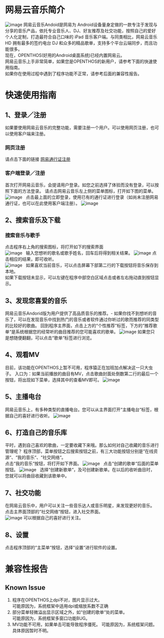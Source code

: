 #  网易云音乐简介  
![image](https://github.com/openthos/app-testing-results/raw/master/IMGview/netease_music_pics/Summary.png)
网易云音乐Andoid是网易为 Android设备量身定做的一款专注于发现与分享的音乐产品，依托专业音乐人、DJ、好友推荐及社交功能，按照自己的爱好个人化定制，打造最符合自己口味的 iPad 音乐客户端。与同类相比，网易云音乐 HD 拥有最多的签约电台 DJ 和众多的精品歌单，支持多个平台云端同步，而且功能很多。  
现在，OPENTHOS(好用的Android桌面系统)已经内置网易云。  
网易云音乐上手非常简单，如果您是OPENTHOS的新用户，请参考下面的快速使用指南。  
如果你在使用过程中遇到了程序功能不正常，请参考后面的兼容性报告。

# 快速使用指南  
## 1、登录／注册
如果要使用网易云音乐的完整功能，需要注册一个用户。可以使用网页注册，也可以使用客户端来注册。
### 网页注册
请点击下面的链接 
[网易通行证注册](https://zc.reg.163.com/regInitialized)
### 客户端登录／注册
首次打开网易云音乐，会提请用户登录。如您之前选择了体验而没有登录，可以按照下面的方法登录。
请点击网易云音乐左上侧的菜单图标，打开如下图的菜单。
![image](https://github.com/openthos/app-testing-results/raw/master/IMGview/netease_music_pics/Menu.png)  
点击最上面的立即登录，使用已有的通行证进行登录（如尚未注册网易通行证，也可以在此使用客户端注册）。
![image](https://github.com/openthos/app-testing-results/raw/master/IMGview/netease_music_pics/Login.png)  
## 2、搜索音乐及下载
### 搜索音乐与歌手
点击程序右上角的搜索图标，将打开如下的搜索界面  
![image](https://github.com/openthos/app-testing-results/raw/master/IMGview/netease_music_pics/search.png)  
输入您想听的歌名或歌手姓名，回车后将得到相关结果。
![image](https://github.com/openthos/app-testing-results/raw/master/IMGview/netease_music_pics/SearchResult.png)
点击相应的结果，即可收听。  
![image](https://github.com/openthos/app-testing-results/raw/master/IMGview/netease_music_pics/PlayState1.png)  
如果喜欢当前音乐，可以点击屏幕下部第二行的下载按钮将音乐保存到本地。  
如果下载按钮未显示，可以左键在程序中部空白区域点击或者左右拖动直到按钮显示。
## 3、发现您喜爱的音乐
网易云音乐Andorid版为用户提供了高品质音乐的推荐。- 如果你找不到想听的音乐了，可以在发现音乐中找到热门的音乐或者软件通过你听过的歌而推荐的同类型的比较好的歌曲。
回到程序主界面，点击上方的“个性推荐“标签，下方的“推荐歌单“是系统根据您的经常听的曲目推荐的您可能喜欢的歌单。
![image](https://github.com/openthos/app-testing-results/raw/master/IMGview/netease_music_pics/suggestion.png)
如果您只是想随便翻翻，可以点击“歌单“标签进行浏览。
## 4、观看MV
目前，该功能在OPENTHOS上暂不可用，程序猿正在加班加点解决这一只大虫子。
入口为：如果当前播放的曲目有MV，点击歌曲封面处倒数第二行的最后一个按钮，将出现如下菜单，选择其中的查看MV即可。
![image](https://github.com/openthos/app-testing-results/raw/master/IMGview/netease_music_pics/PlayMV.png)
## 5、主播电台
网易云音乐上，有多种类型的直播电台。您可以从主界面打开“主播电台“标签，根据自己的喜好进行收听。
![image](https://github.com/openthos/app-testing-results/raw/master/IMGview/netease_music_pics/LiveCast.png)
## 6、打造自己的音乐库
平时，遇到自己喜欢的歌曲，一定要收藏下来哦。那么如何对自己收藏的音乐进行管理呢？ 
程序顶部，菜单按钮之后搜索按钮之前，有三大功能按钮分别是“在线资源“、“我的音乐“、“社交网络“。  
点击“我的音乐“按钮，将打开如下界面。
![image](https://github.com/openthos/app-testing-results/raw/master/IMGview/netease_music_pics/MyPlayList.png)  
点击“创建的歌单“后面的菜单按钮。
![image](https://github.com/openthos/app-testing-results/raw/master/IMGview/netease_music_pics/MyPlayListMenu.png)  
选择“创建新歌单“，及可创建新歌单。在以后的收听曲目时，您就可以将曲目收藏到该歌单中。
## 7、社交功能
在网易云音乐中，用户可以关注一些音乐达人或音乐明星，来发现更好的音乐。  
点击主界面顶部的“社交网络“按钮，进入社交界面。  
![image](https://github.com/openthos/app-testing-results/raw/master/IMGview/netease_music_pics/SocialNetwork.png)
可以根据自己的喜好进行关注。

## 8、设置
点击程序顶部的“主菜单“按钮，选择“设置“进行软件的设置。

# 兼容性报告
## Known Issue
1.  程序在OPENTHOS上dpi不对，图片显示过大。  
     可能原因为，系统框架中适用dpi或缩放系数不正确  
2.  部分菜单轻微溢出显示区域之外，如“创建的歌单“处的菜单。  
     可能原因为，系统框架多窗口功能BUG。
3. MV功能不可用，如果单击可能导致程序僵死。
     可能原因为，系统框架问题。具体原因暂时不明。​
